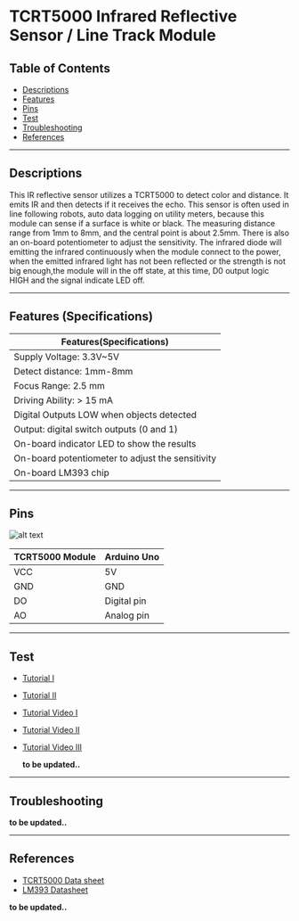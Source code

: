 # TCRT5000 Infrared Reflective Sensor / Line Track Module

## Table of Contents

-   [Descriptions](#descriptions)
-   [Features](#features)
-   [Pins](#pins)
-   [Test](#test-code)
-   [Troubleshooting](#troubleshooting)
-   [References](#references)

---

## Descriptions

This IR reflective sensor utilizes a TCRT5000 to detect color and distance. It emits IR and then detects if it receives the echo. This sensor is often used in line following robots, auto data logging on utility meters, because this module can sense if a surface is white or black.
The measuring distance range from 1mm to 8mm, and the central point is about 2.5mm. There is also an on-board potentiometer to adjust the sensitivity. The infrared diode will emitting the infrared continuously when the module connect to the power, when the emitted infrared light has not been reflected or the strength is not big enough,the module will in the off state, at this time, D0 output logic HIGH and the signal indicate LED off.

---

## Features (Specifications)

| Features(Specifications)                         |
| ------------------------------------------------ |
| Supply Voltage: 3.3V~5V                          |
| Detect distance: 1mm-8mm                         |
| Focus Range: 2.5 mm                              |
| Driving Ability: > 15 mA                         |
| Digital Outputs LOW when objects detected        |
| Output: digital switch outputs (0 and 1)         |
| On-board indicator LED to show the results       |
| On-board potentiometer to adjust the sensitivity |
| On-board LM393 chip                              |

---

## Pins

![alt text](https://bit.ly/3skGuQE 'TCRT5000')

| TCRT5000 Module | Arduino Uno |
| --------------- | ----------- |
| VCC             | 5V          |
| GND             | GND         |
| DO              | Digital pin |
| AO              | Analog pin  |

---

## Test

-   [Tutorial I](https://www.instructables.com/How-to-Use-TCRT5000-IR-Sensor-Module-With-Arduino-/)
-   [Tutorial II](https://bit.ly/3lLsixV)

-   [Tutorial Video I](https://www.youtube.com/watch?v=LuX_ZGIRCzo)
-   [Tutorial Video II](https://www.youtube.com/watch?v=eDKbRlADvA0)
-   [Tutorial Video III](https://youtu.be/ohBGHPFQeuk)

    **to be updated..**

---

## Troubleshooting

**to be updated..**

---

## References

-   [TCRT5000 Data sheet](https://bit.ly/397eetu)
-   [LM393 Datasheet](https://bit.ly/2PngwO8)

**to be updated..**
